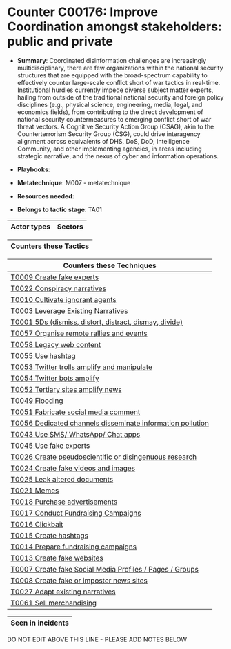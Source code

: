 # Counter C00176: Improve Coordination amongst stakeholders: public and private

* **Summary**: Coordinated disinformation challenges are increasingly multidisciplinary, there are few organizations within the national security structures that are equipped with the broad-spectrum capability to effectively counter large-scale conflict short of war tactics in real-time. Institutional hurdles currently impede diverse subject matter experts, hailing from outside of the traditional national security and foreign policy disciplines (e.g., physical science, engineering, media, legal, and economics fields), from contributing to the direct development of national security countermeasures to emerging conflict short of war threat vectors. A Cognitive Security Action Group (CSAG), akin to the Counterterrorism Security Group (CSG), could drive interagency alignment across equivalents of DHS, DoS, DoD, Intelligence Community, and other implementing agencies, in areas including strategic narrative, and the nexus of cyber and information operations. 

* **Playbooks**: 

* **Metatechnique**: M007 - metatechnique

* **Resources needed:** 

* **Belongs to tactic stage**: TA01


| Actor types | Sectors |
| ----------- | ------- |



| Counters these Tactics |
| ---------------------- |



| Counters these Techniques |
| ------------------------- |
| [T0009 Create fake experts](../generated_pages/techniques/T0009.md) |
| [T0022 Conspiracy narratives](../generated_pages/techniques/T0022.md) |
| [T0010 Cultivate ignorant agents](../generated_pages/techniques/T0010.md) |
| [T0003 Leverage Existing Narratives](../generated_pages/techniques/T0003.md) |
| [T0001 5Ds (dismiss, distort, distract, dismay, divide)](../generated_pages/techniques/T0001.md) |
| [T0057 Organise remote rallies and events](../generated_pages/techniques/T0057.md) |
| [T0058 Legacy web content](../generated_pages/techniques/T0058.md) |
| [T0055 Use hashtag](../generated_pages/techniques/T0055.md) |
| [T0053 Twitter trolls amplify and manipulate](../generated_pages/techniques/T0053.md) |
| [T0054 Twitter bots amplify](../generated_pages/techniques/T0054.md) |
| [T0052 Tertiary sites amplify news](../generated_pages/techniques/T0052.md) |
| [T0049 Flooding](../generated_pages/techniques/T0049.md) |
| [T0051 Fabricate social media comment](../generated_pages/techniques/T0051.md) |
| [T0056 Dedicated channels disseminate information pollution](../generated_pages/techniques/T0056.md) |
| [T0043 Use SMS/ WhatsApp/ Chat apps](../generated_pages/techniques/T0043.md) |
| [T0045 Use fake experts](../generated_pages/techniques/T0045.md) |
| [T0026 Create pseudoscientific or disingenuous research](../generated_pages/techniques/T0026.md) |
| [T0024 Create fake videos and images](../generated_pages/techniques/T0024.md) |
| [T0025 Leak altered documents](../generated_pages/techniques/T0025.md) |
| [T0021 Memes](../generated_pages/techniques/T0021.md) |
| [T0018 Purchase advertisements](../generated_pages/techniques/T0018.md) |
| [T0017 Conduct Fundraising Campaigns](../generated_pages/techniques/T0017.md) |
| [T0016 Clickbait](../generated_pages/techniques/T0016.md) |
| [T0015 Create hashtags](../generated_pages/techniques/T0015.md) |
| [T0014 Prepare fundraising campaigns](../generated_pages/techniques/T0014.md) |
| [T0013 Create fake websites](../generated_pages/techniques/T0013.md) |
| [T0007 Create fake Social Media Profiles / Pages / Groups](../generated_pages/techniques/T0007.md) |
| [T0008 Create fake or imposter news sites](../generated_pages/techniques/T0008.md) |
| [T0027 Adapt existing narratives](../generated_pages/techniques/T0027.md) |
| [T0061 Sell merchandising](../generated_pages/techniques/T0061.md) |



| Seen in incidents |
| ----------------- |


DO NOT EDIT ABOVE THIS LINE - PLEASE ADD NOTES BELOW